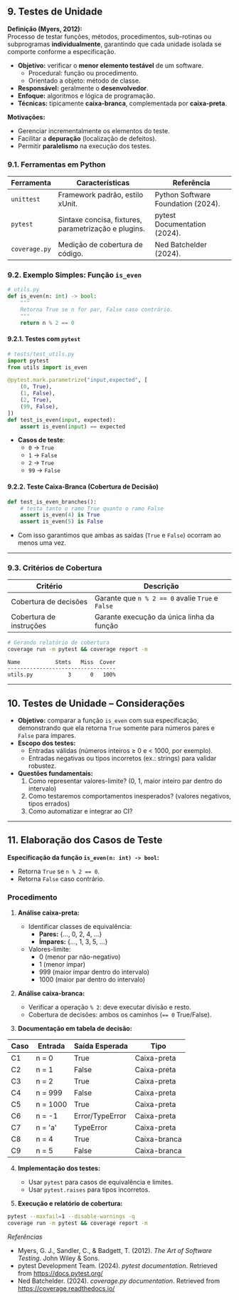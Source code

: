 ## 9. Testes de Unidade

**Definição (Myers, 2012):**  
Processo de testar funções, métodos, procedimentos, sub-rotinas ou subprogramas **individualmente**, garantindo que cada unidade isolada se comporte conforme a especificação.

- **Objetivo:** verificar o **menor elemento testável** de um software.  
  - Procedural: função ou procedimento.  
  - Orientado a objeto: método de classe.  
- **Responsável:** geralmente o **desenvolvedor**.  
- **Enfoque:** algoritmos e lógica de programação.  
- **Técnicas:** tipicamente **caixa-branca**, complementada por **caixa-preta**.

**Motivações:**  
- Gerenciar incrementalmente os elementos do teste.  
- Facilitar a **depuração** (localização de defeitos).  
- Permitir **paralelismo** na execução dos testes.

### 9.1. Ferramentas em Python

| Ferramenta    | Características                                         | Referência                                       |
|---------------|----------------------------------------------------------|--------------------------------------------------|
| `unittest`    | Framework padrão, estilo xUnit.                          | Python Software Foundation (2024).               |
| `pytest`      | Sintaxe concisa, fixtures, parametrização e plugins.     | pytest Documentation (2024).                     |
| `coverage.py` | Medição de cobertura de código.                          | Ned Batchelder (2024).                           |

### 9.2. Exemplo Simples: Função `is_even`

```python
# utils.py
def is_even(n: int) -> bool:
    """
    Retorna True se n for par, False caso contrário.
    """
    return n % 2 == 0
```

#### 9.2.1. Testes com `pytest`

```python
# tests/test_utils.py
import pytest
from utils import is_even

@pytest.mark.parametrize("input,expected", [
    (0, True),
    (1, False),
    (2, True),
    (99, False),
])
def test_is_even(input, expected):
    assert is_even(input) == expected
```

- **Casos de teste**:
  - `0` → `True`
  - `1` → `False`
  - `2` → `True`
  - `99` → `False`

#### 9.2.2. Teste Caixa-Branca (Cobertura de Decisão)

```python
def test_is_even_branches():
    # testa tanto o ramo True quanto o ramo False
    assert is_even(4) is True
    assert is_even(5) is False
```

- Com isso garantimos que ambas as saídas (`True` e `False`) ocorram ao menos uma vez.

---

### 9.3. Critérios de Cobertura

| Critério                | Descrição                                                           |
|-------------------------|---------------------------------------------------------------------|
| Cobertura de decisões   | Garante que `n % 2 == 0` avalie `True` e `False`                    |
| Cobertura de instruções | Garante execução da única linha da função                           |

```bash
# Gerando relatório de cobertura
coverage run -m pytest && coverage report -m
```

```text
Name           Stmts   Miss  Cover
----------------------------------
utils.py           3      0   100%
```

---

## 10. Testes de Unidade – Considerações

- **Objetivo:** comparar a função `is_even` com sua especificação, demonstrando que ela retorna `True` somente para números pares e `False` para ímpares.  
- **Escopo dos testes:**  
  - Entradas válidas (números inteiros ≥ 0 e < 1000, por exemplo).  
  - Entradas negativas ou tipos incorretos (ex.: strings) para validar robustez.  
- **Questões fundamentais:**  
  1. Como representar valores-limite? (0, 1, maior inteiro par dentro do intervalo)  
  2. Como testaremos comportamentos inesperados? (valores negativos, tipos errados)  
  3. Como automatizar e integrar ao CI?

---

## 11. Elaboração dos Casos de Teste

**Especificação da função `is_even(n: int) -> bool`:**  
- Retorna `True` se `n % 2 == 0`.  
- Retorna `False` caso contrário.  

### Procedimento

1. **Análise caixa-preta:**  
   - Identificar classes de equivalência:  
     - **Pares:** {..., 0, 2, 4, ...}  
     - **Ímpares:** {..., 1, 3, 5, ...}  
   - Valores-limite:  
     - 0 (menor par não-negativo)  
     - 1 (menor ímpar)  
     - 999 (maior ímpar dentro do intervalo)  
     - 1000 (maior par dentro do intervalo)  

2. **Análise caixa-branca:**  
   - Verificar a operação `% 2`: deve executar divisão e resto.  
   - Cobertura de decisões: ambos os caminhos (`== 0` True/False).

3. **Documentação em tabela de decisão:**

| Caso      | Entrada       | Saída Esperada | Tipo         |
|-----------|---------------|----------------|--------------|
| C1        | n = 0         | True           | Caixa-preta  |
| C2        | n = 1         | False          | Caixa-preta  |
| C3        | n = 2         | True           | Caixa-preta  |
| C4        | n = 999       | False          | Caixa-preta  |
| C5        | n = 1000      | True           | Caixa-preta  |
| C6        | n = -1        | Error/TypeError| Caixa-preta  |
| C7        | n = 'a'       | TypeError      | Caixa-preta  |
| C8        | n = 4         | True           | Caixa-branca |
| C9        | n = 5         | False          | Caixa-branca |

4. **Implementação dos testes:**  
   - Usar `pytest` para casos de equivalência e limites.  
   - Usar `pytest.raises` para tipos incorretos.  

5. **Execução e relatório de cobertura:**  
```bash
pytest --maxfail=1 --disable-warnings -q
coverage run -m pytest && coverage report -m
```

*Referências*  
- Myers, G. J., Sandler, C., & Badgett, T. (2012). _The Art of Software Testing_. John Wiley & Sons.  
- pytest Development Team. (2024). _pytest documentation_. Retrieved from https://docs.pytest.org/  
- Ned Batchelder. (2024). _coverage.py documentation_. Retrieved from https://coverage.readthedocs.io/  
